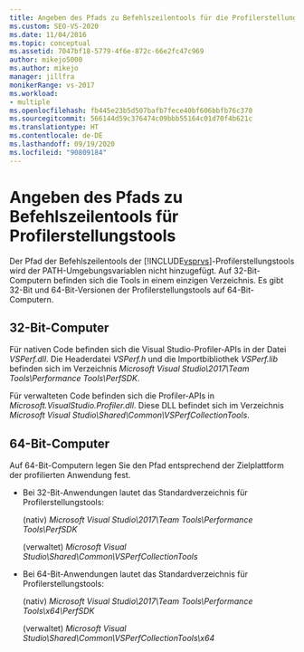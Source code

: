 ```yaml
---
title: Angeben des Pfads zu Befehlszeilentools für die Profilerstellung
ms.custom: SEO-VS-2020
ms.date: 11/04/2016
ms.topic: conceptual
ms.assetid: 7047bf18-5779-4f6e-872c-66e2fc47c969
author: mikejo5000
ms.author: mikejo
manager: jillfra
monikerRange: vs-2017
ms.workload:
- multiple
ms.openlocfilehash: fb445e23b5d507bafb7fece40bf606bbfb76c370
ms.sourcegitcommit: 566144d59c376474c09bbb55164c01d70f4b621c
ms.translationtype: HT
ms.contentlocale: de-DE
ms.lasthandoff: 09/19/2020
ms.locfileid: "90809184"
---
```

# <a name="specify-the-path-to-profiling-tools-command-line-tools"></a>Angeben des Pfads zu Befehlszeilentools für Profilerstellungstools

Der Pfad der Befehlszeilentools der [!INCLUDE[vsprvs](../code-quality/includes/vsprvs_md.md)]-Profilerstellungstools wird der PATH-Umgebungsvariablen nicht hinzugefügt. Auf 32-Bit-Computern befinden sich die Tools in einem einzigen Verzeichnis. Es gibt 32-Bit und 64-Bit-Versionen der Profilerstellungstools auf 64-Bit-Computern.

## <a name="32-bit-computers"></a>32-Bit-Computer

Für nativen Code befinden sich die Visual Studio-Profiler-APIs in der Datei *VSPerf.dll*. Die Headerdatei *VSPerf.h* und die Importbibliothek *VSPerf.lib* befinden sich im Verzeichnis *Microsoft Visual Studio\2017\Team Tools\Performance Tools\PerfSDK*.

 Für verwalteten Code befinden sich die Profiler-APIs in *Microsoft.VisualStudio.Profiler.dll*. Diese DLL befindet sich im Verzeichnis *Microsoft Visual Studio\Shared\Common\VSPerfCollectionTools*.

## <a name="64-bit-computers"></a>64-Bit-Computer

Auf 64-Bit-Computern legen Sie den Pfad entsprechend der Zielplattform der profilierten Anwendung fest.

- Bei 32-Bit-Anwendungen lautet das Standardverzeichnis für Profilerstellungstools:

     (nativ) *Microsoft Visual Studio\2017\Team Tools\Performance Tools\PerfSDK*
     
     (verwaltet) *Microsoft Visual Studio\Shared\Common\VSPerfCollectionTools*

- Bei 64-Bit-Anwendungen lautet das Standardverzeichnis für Profilerstellungstools:

     (nativ) *Microsoft Visual Studio\2017\Team Tools\Performance Tools\x64\PerfSDK*

     (verwaltet) *Microsoft Visual Studio\Shared\Common\VSPerfCollectionTools\x64*

